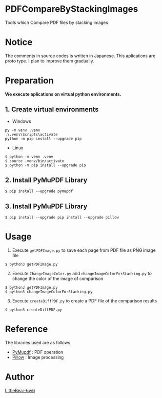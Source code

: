 # PDFCompareByStackingImages
Tools which Compare PDF files by stacking images


# Notice
The comments in source codes is written in Japanese.
This aplications are proto type.
I plan to improve them gradually.

# Preparation
**We execute aplications on virtual python environments.**

## 1. Create virtual environments
- Windows
```powershell:Create virtual environments on Windows
py -m venv .venv
.\.venv\Scripts\activate
python -m pip install --upgrade pip
```
- Linux
```bash:Create virtual environments on Linux OS
$ python -m venv .venv
$ source .venv/bin/activate
$ python -m pip install --upgrade pip
```

## 2. Install PyMuPDF Library
```bash:Install PyMuPDF Library
$ pip install --upgrade pymupdf
```

## 3. Install PyMuPDF Library
```bash:Install PyMuPDF Library
$ pip install --upgrade pip install --upgrade pillow
```

# Usage
1. Execute `getPDFImage.py` to save each page from PDF file as PNG image file
```bash:Execute getPDFImage.py
$ python3 getPDFImage.py
```
2. Execute `ChangeImageColor.py` and `changeImageColorForStacking.py` to change the color of the image of comparison
```bash:Execute getPDFImage.py
$ python3 getPDFImage.py
$ python3 changeImageColorForStacking.py
```
3. Execute `createDiffPDF.py` to create a PDF file of the comparison results
```bash:Execute getPDFImage.py
$ python3 createDiffPDF.py
```

# Reference
The libraries used are as follows.
- [PyMupdf](https://pymupdf.readthedocs.io/ja/latest/index.html) : PDF operation
- [Pillow](https://pillow.readthedocs.io/en/latest/index.html) : Image processing

# Author
[LittleBear-6w6](https://github.com/LittleBear-6w6)